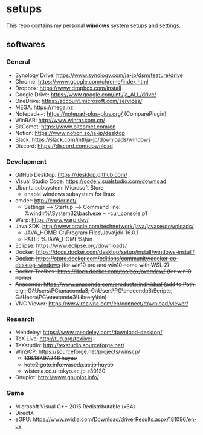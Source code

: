 # setups
This repo contains my personal **windows** system setups and settings. 
## softwares
### General
* Synology Drive: https://www.synology.com/ja-jp/dsm/feature/drive
* Chrome: https://www.google.com/chrome/index.html
* Dropbox: https://www.dropbox.com/install
* Google Drive: https://www.google.com/intl/ja_ALL/drive/
* OneDrive: https://account.microsoft.com/services/
* MEGA: https://mega.nz
* Notepad++: https://notepad-plus-plus.org/ (ComparePlugin)
* WinRAR: http://www.winrar.com.cn/
* BitComet: https://www.bitcomet.com/en
* Notion: https://www.notion.so/ja-jp/desktop
* Slack: https://slack.com/intl/ja-jp/downloads/windows
* Discord: https://discord.com/download
### Development
* GitHub Desktop: https://desktop.github.com/
* Visual Studio Code: https://code.visualstudio.com/download 
* Ubuntu subsystem: Microsoft Store
  * enable windows subsystem for linux
* cmder: http://cmder.net/
  * Settings --> Startup --> Command line: %windir%\System32\bash.exe ~ -cur_console:p1
* Warp: https://www.warp.dev/
* Java SDK: http://www.oracle.com/technetwork/java/javase/downloads/
  * JAVA_HOME: C:\Program Files\Java\jdk-16.0.1
  * PATH: %JAVA_HOME%\bin
* Eclipse: https://www.eclipse.org/downloads/
* Docker: https://docs.docker.com/desktop/setup/install/windows-install/
* ~~Docker: https://store.docker.com/editions/community/docker-ce-desktop-windows (for win10 pro and win10 home with WSL 2)~~
* ~~Docker Toolbox: https://docs.docker.com/toolbox/overview/ (for win10 home)~~
* ~~Anaconda: https://www.anaconda.com/products/individual (add to Path, e.g., C:\Users\PC\anaconda3, C:\Users\PC\anaconda3\Scripts, C:\Users\PC\anaconda3\Library\bin)~~
* VNC Viewer: https://www.realvnc.com/en/connect/download/viewer/
### Research
* Mendeley: https://www.mendeley.com/download-desktop/
* TeX Live: http://tug.org/texlive/
* TeXstudio: http://texstudio.sourceforge.net/
* WinSCP: https://sourceforge.net/projects/winscp/
  * ~~136.187.97.246 huyao~~
  * ~~koto2.goto.info.waseda.ac.jp huyao~~
  * wisteria.cc.u-tokyo.ac.jp z30130
* Gnuplot: http://www.gnuplot.info/
### Game
* Microsoft Visual C++ 2015 Redistributable (x64)
* DirectX
* eGPU: https://www.nvidia.com/Download/driverResults.aspx/181096/en-us
